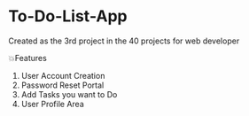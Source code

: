 # To-Do-List-App
Created as the 3rd project in the 40 projects for web developer

💥Features
  1) User Account Creation
  2) Password Reset Portal
  3) Add Tasks you want to Do
  4) User Profile Area
